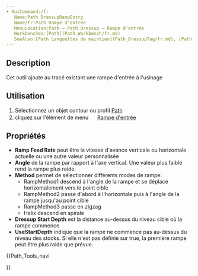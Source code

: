 ```yaml
---
- GuiCommand:/fr
   Name:Path DressupRampEntry
   Name/fr:Path Rampe d'entrée
   MenuLocation:Path → Path Dressup → Rampe d'entrée
   Workbenches:[Path](Path_Workbench/fr.md)
   SeeAlso:[Path Languettes de maintien](Path_DressupTag/fr.md), [Path Dégagement d'angles](Path_DressupDogbone/fr.md), [Path Lame rotative](Path_DressupDragKnife/fr.md)
---
```


## Description

Cet outil ajoute au tracé existant une rampe d\'entrée à l\'usinage

## Utilisation

1.  Sélectionnez un objet contour ou profil [Path](Path_Workbench/fr.md)
2.  cliquez sur l\'élément de menu <img alt="" src=images/Path_DressupRampEntry.svg  style="width:16px;"> [Rampe d\'entrée](Path_DressupRampEntry/fr.md)

## Propriétés

-   **Ramp Feed Rate** peut être la vitesse d\'avance verticale ou horizontale actuelle ou une autre valeur personnalisée
-   **Angle** de la rampe par rapport à l\'axe vertical. Une valeur plus faible rend la rampe plus raide.
-   **Method** permet de sélectionner différents modes de rampe:
    -   RampMethod1 descend à l\'angle de la rampe et se déplace horizontalement vers le point cible
    -   RampMethod2 passe d\'abord à l\'horizontale puis à l\'angle de la rampe jusqu\'au point cible
    -   RampMethod3 passe en zigzag
    -   Helix descend en spirale
-   **Dressup Start Depth** est la distance au-dessus du niveau cible où la rampe commence
-   **UseStartDepth** indique que la rampe ne commence pas au-dessus du niveau des stocks. Si elle n\'est pas définie sur true, la première rampe peut être plus raide que prévue.





{{Path_Tools_navi

}} 

